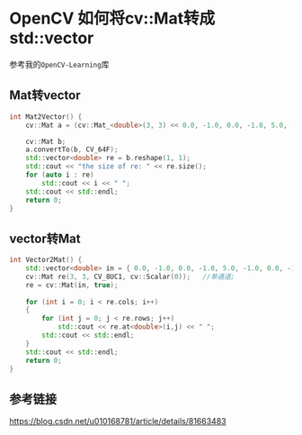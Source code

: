 # OpenCV 如何将cv::Mat转成std::vector

参考我的`OpenCV-Learning`库

## Mat转vector

```cpp
int Mat2Vector() {
	cv::Mat a = (cv::Mat_<double>(3, 3) << 0.0, -1.0, 0.0, -1.0, 5.0, -1.0, 0.0, -1.0, 0.0);

	cv::Mat b;
	a.convertTo(b, CV_64F);
	std::vector<double> re = b.reshape(1, 1);
	std::cout << "the size of re: " << re.size();
	for (auto i : re)
		std::cout << i << " ";
	std::cout << std::endl;
	return 0;
}
```

## vector转Mat

```cpp
int Vector2Mat() {
	std::vector<double> in = { 0.0, -1.0, 0.0, -1.0, 5.0, -1.0, 0.0, -1.0, 0.0 };
	cv::Mat re(3, 3, CV_8UC1, cv::Scalar(0));	//单通道;
	re = cv::Mat(in, true);
	
	for (int i = 0; i < re.cols; i++)
	{
		for (int j = 0; j < re.rows; j++)
			std::cout << re.at<double>(i,j) << " ";
		std::cout << std::endl;
	}
	std::cout << std::endl;
	return 0;
}
```

## 参考链接
https://blog.csdn.net/u010168781/article/details/81663483
